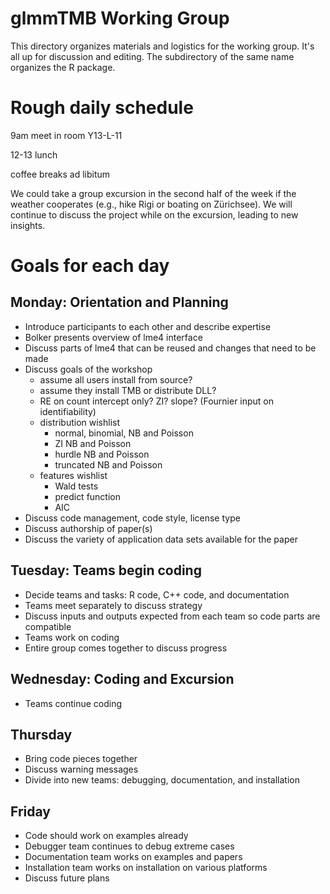 # glmmTMB Working Group
This directory organizes materials and logistics for the working group. It's all up for discussion and editing. 
The subdirectory of the same name organizes the R package.

Rough daily schedule
==========
9am meet in room Y13-L-11

12-13 lunch

coffee breaks ad libitum

We could take a group excursion in the second half of the week if the weather cooperates (e.g., hike Rigi or boating on Zürichsee). We will continue to discuss the project while on the excursion, leading to new insights.

Goals for each day
==========
Monday: Orientation and Planning
----------
* Introduce participants to each other and describe expertise
* Bolker presents overview of lme4 interface
* Discuss parts of lme4 that can be reused and changes that need to be made
* Discuss goals of the workshop
	* assume all users install from source?
	* assume they install TMB or distribute DLL?
	* RE on count intercept only? ZI? slope? (Fournier input on identifiability)
	* distribution wishlist
		* normal, binomial, NB and Poisson
		* ZI NB and Poisson
		* hurdle NB and Poisson
		* truncated NB and Poisson
	* features wishlist
		* Wald tests
		* predict function
		* AIC
* Discuss code management, code style, license type
* Discuss authorship of paper(s) 
* Discuss the variety of application data sets available for the paper
 

Tuesday: Teams begin coding
------------
* Decide teams and tasks: R code, C++ code, and documentation
* Teams meet separately to discuss strategy
* Discuss inputs and outputs expected from each team so code parts are compatible
* Teams work on coding
* Entire group comes together to discuss progress

Wednesday: Coding and Excursion
------------
* Teams continue coding

Thursday
------------
* Bring code pieces together
* Discuss warning messages
* Divide into new teams: debugging, documentation, and installation

Friday
------------
* Code should work on examples already
* Debugger team continues to debug extreme cases
* Documentation team works on examples and papers
* Installation team works on installation on various platforms
* Discuss future plans
